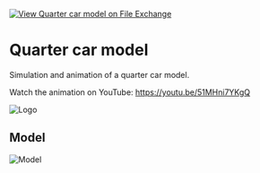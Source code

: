 [![View Quarter car model on File Exchange](https://www.mathworks.com/matlabcentral/images/matlab-file-exchange.svg)](https://www.mathworks.com/matlabcentral/fileexchange/105835-quarter-car-model)
# Quarter car model
Simulation and animation of a quarter car model.

Watch the animation on YouTube: https://youtu.be/51MHni7YKgQ

![Logo](https://www.mathworks.com/matlabcentral/mlc-downloads/downloads/4c656cd1-ed06-47a4-85af-d4aac7bd7cb8/97a92829-837b-4fbb-9315-c72a7e6958a2/images/1643290337.png)

## Model

![Model](https://www.dropbox.com/s/wynnun26alwo0cf/quarter_car_model_model.png?raw=1)
